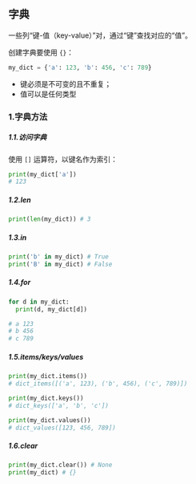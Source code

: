 ## 字典

一些列“键-值（key-value）”对，通过“键”查找对应的“值”。

创建字典要使用 `{}`：

```python
my_dict = {'a': 123, 'b': 456, 'c': 789}
```

- 键必须是不可变的且不重复；
- 值可以是任何类型

### 1.字典方法

##### 1.1.访问字典

使用 `[]` 运算符，以键名作为索引：

```python
print(my_dict['a'])
# 123
```

##### 1.2.len

```python
print(len(my_dict)) # 3
```

##### 1.3.in

```python
print('b' in my_dict) # True
print('B' in my_dict) # False
```

##### 1.4.for

```python
for d in my_dict:
  print(d, my_dict[d])

# a 123
# b 456
# c 789
```

##### 1.5.items/keys/values

```python
print(my_dict.items())
# dict_items([('a', 123), ('b', 456), ('c', 789)])

print(my_dict.keys())
# dict_keys(['a', 'b', 'c'])

print(my_dict.values())
# dict_values([123, 456, 789])
```

##### 1.6.clear

```python
print(my_dict.clear()) # None
print(my_dict) # {}
```
